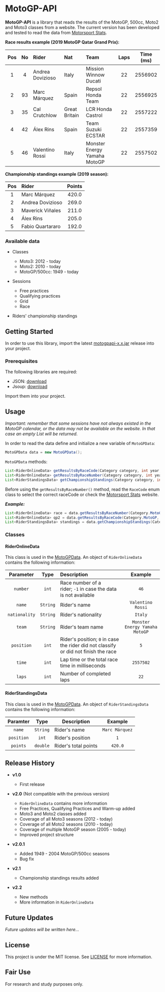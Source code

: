 # MotoGP-API

**MotoGP-API** is a library that reads the results of the MotoGP, 500cc, Moto2 and Moto3 classes from a website. 
The current version has been developed and tested to read the data from [Motorsport Stats](https://results.motorsportstats.com/series/motogp/).

**Race results example (2019 MotoGP Qatar Grand Prix):**

| Pos | No  | Rider            | Nat           | Team                         | Laps | Time (ms) |
|:---:|:---:|:---------------- |:------------- |:---------------------------- |:----:|:---------:|
| 1   | 4   | Andrea Dovizioso | Italy         | Mission Winnow Ducati        | 22   | 2556902   |
| 2   | 93  | Marc Márquez     | Spain         | Repsol Honda Team            | 22   | 2556925   |
| 3   | 35  | Cal Crutchlow    | Great Britain | LCR Honda Castrol            | 22   | 2557222   |
| 4   | 42  | Álex Rins        | Spain         | Team Suzuki ECSTAR           | 22   | 2557359   |
| 5   | 46  | Valentino Rossi  | Italy         | Monster Energy Yamaha MotoGP | 22   | 2557502   |

**Championship standings example (2019 season):**

| Pos | Rider            | Points |
|:---:|:---------------- |:------:|
| 1   | Marc Márquez     | 420.0  |
| 2   | Andrea Dovizioso | 269.0  |
| 3   | Maverick Viñales | 211.0  |
| 4   | Álex Rins        | 205.0  |
| 5   | Fabio Quartararo | 192.0  |

### Available data

* Classes
  
  * Moto3: 2012 - today
  * Moto2: 2010 - today
  * MotoGP/500cc: 1949 - today

* Sessions
  
  * Free practices
  * Qualifying practices
  * Grid
  * Race

* Riders' championship standings

## Getting Started

In order to use this library, import the latest [motogpapi-x.x.jar](https://github.com/ParsaD23/MotoGP-API/releases) release into your project.

### Prerequisites

The following libraries are required:

* JSON: [download](https://repo1.maven.org/maven2/org/json/json/20190722/json-20190722.jar)
* Jsoup: [download](https://jsoup.org/packages/jsoup-1.13.1.jar)

Import them into your project.

## Usage

*Important: remember that some sessions have not always existed in the MotoGP calendar, or the data may not be available on the website. 
In that case an empty List will be returned.*

In order to read the data define and initialize a new variable of `MotoGPData`:

```java
MotoGPData data = new MotoGPData();
```

`MotoGPData` methods:

```java
List<RiderOnlineData> getResultsByRaceCode(Category category, int year, RaceCode raceCode, Session session);
List<RiderOnlineData> getResultsByRaceNumber(Category category, int year, int raceNumber, Session session);
List<RiderStandingsData> getChampionshipStandings(Category category, int year);
```

Before using the `getResultsByRaceNumber()` method, read the `RaceCode` enum class to select the correct raceCode or check the [Motorsport Stats](https://results.motorsportstats.com/series/motogp/) website.

***Example:***

```java
List<RiderOnlineData> race = data.getResultsByRaceNumber(Category.MotoGP, 2019, 1, Session.RACE);
List<RiderOnlineData> qp2 = data.getResultsByRaceCode(Category.MotoGP, 2019, RaceCode.QAT, Session.QP2)
List<RiderStandingsData> standings = data.getChampionshipStandings(Category.MotoGP, 2019);
```

### Classes

#### RiderOnlineData

This class is used in the [MotoGPData](https://github.com/ParsaD23/MotoGP-API#motogpdata).
An object of `RiderOnlineData` contains the following information:

| Parameter     | Type     | Description                                                                         | Example                        |
|:-------------:|:--------:|:----------------------------------------------------------------------------------- |:------------------------------:|
| `number`      | `int`    | Race number of a rider; `-1` in case the data is not available                      | `46`                           |
| `name`        | `String` | Rider's name                                                                        | `Valentino Rossi`              |
| `nationality` | `String` | Rider's nationality                                                                 | `Italy`                        |
| `team`        | `String` | Rider's team name                                                                   | `Monster Energy Yamaha MotoGP` |
| `position`    | `int`    | Rider's position; `0` in case the rider did not classify or did not finish the race | `5`                            |
| `time`        | `int`    | Lap time or the total race time in milliseconds                                     | `2557502`                      |
| `laps`        | `int`    | Number of completed laps                                                            | `22`                           |

#### RiderStandingsData

This class is used in the [MotoGPData](https://github.com/ParsaD23/MotoGP-API#motogpdata).
An object of `RiderStandingsData` contains the following information:

| Paramter   | Type     | Description          | Example        |
|:----------:|:--------:| -------------------- |:--------------:|
| `name`     | `String` | Rider's name         | `Marc Márquez` |
| `position` | `int`    | Rider's position     | `1`            |
| `points`   | `double` | Rider's total points | `420.0`        |

## Release History

* **v1.0**
  
  * First release

* **v2.0** (Not compatible with the previous version)
  
  * `RiderOnlineData` contains more information
  * Free Practices, Qualifying Practices and Warm-up added
  * Moto3 and Moto2 classes added
  * Coverage of all Moto3 seasons (2012 - today)
  * Coverage of all Moto2 seasons (2010 - today)
  * Coverage of multiple MotoGP season (2005 - today)
  * Improved project structure

* **v2.0.1**
  
  * Added 1949 - 2004 MotoGP/500cc seasons
  * Bug fix

* **v2.1**
  
  * Championship standings results added
  
* **v2.2**
  
  * New methods
  * More information in `RiderOnlineData`

## Future Updates

*Future updates will be written here...*

## License

This project is under the MIT license. See [LICENSE](https://github.com/ParsaD23/MotoGP-API/blob/master/LICENSE) for more information.

## Fair Use

For research and study purposes only.

